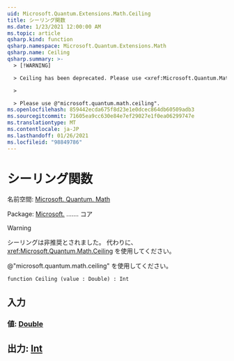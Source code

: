 ```yaml
---
uid: Microsoft.Quantum.Extensions.Math.Ceiling
title: シーリング関数
ms.date: 1/23/2021 12:00:00 AM
ms.topic: article
qsharp.kind: function
qsharp.namespace: Microsoft.Quantum.Extensions.Math
qsharp.name: Ceiling
qsharp.summary: >-
  > [!WARNING]

  > Ceiling has been deprecated. Please use <xref:Microsoft.Quantum.Math.Ceiling> instead.

  >

  > Please use @"microsoft.quantum.math.ceiling".
ms.openlocfilehash: 859442ecda675f8d23e1e0dcec864db60509adb3
ms.sourcegitcommit: 71605ea9cc630e84e7ef29027e1f0ea06299747e
ms.translationtype: MT
ms.contentlocale: ja-JP
ms.lasthandoff: 01/26/2021
ms.locfileid: "98849786"
---
```

# <a name="ceiling-function"></a>シーリング関数

名前空間: [Microsoft. Quantum. Math](xref:Microsoft.Quantum.Extensions.Math)

Package: [Microsoft.](https://nuget.org/packages/Microsoft.Quantum.QSharp.Core) ....... コア


> [!WARNING]
> シーリングは非推奨とされました。 代わりに、<xref:Microsoft.Quantum.Math.Ceiling> を使用してください。
>
> @"microsoft.quantum.math.ceiling" を使用してください。



```qsharp
function Ceiling (value : Double) : Int
```


## <a name="input"></a>入力

### <a name="value--double"></a>値: [Double](xref:microsoft.quantum.lang-ref.double)





## <a name="output--int"></a>出力: [Int](xref:microsoft.quantum.lang-ref.int)

